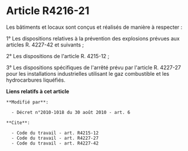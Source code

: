 # Article R4216-21

Les bâtiments et locaux sont conçus et réalisés de manière à respecter : 

1° Les dispositions relatives à la prévention des explosions prévues aux articles R. 4227-42 et suivants ; 

2° Les dispositions de l'article R. 4215-12 ; 

3° Les dispositions spécifiques de l'arrêté prévu par l'article R. 4227-27 pour les installations industrielles utilisant le
gaz combustible et les hydrocarbures liquéfiés.

**Liens relatifs à cet article**

	**Modifié par**:

	  - Décret n°2010-1018 du 30 août 2010 - art. 6

	**Cite**:

	  - Code du travail - art. R4215-12
	  - Code du travail - art. R4227-27
	  - Code du travail - art. R4227-42
